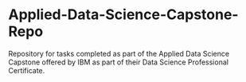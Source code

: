 # Applied-Data-Science-Capstone-Repo
Repository for tasks completed as part of the Applied Data Science Capstone offered by IBM as part of their Data Science Professional Certificate.
